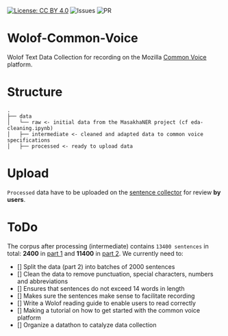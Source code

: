[![License: CC BY 4.0](https://img.shields.io/badge/License-CC%20BY%204.0-lightgrey.svg)](https://creativecommons.org/licenses/by/4.0/)
![Issues](https://img.shields.io/github/issues/Galsenaicommunity/Wolof-Common-Voice)
![PR](https://img.shields.io/github/issues-pr/Galsenaicommunity/Wolof-Common-Voice)

# Wolof-Common-Voice
Wolof Text Data Collection for recording on the Mozilla [Common Voice](https://commonvoice.mozilla.org/) platform.

# Structure
```
.
├── data
│   └── raw <- initial data from the MasakhaNER project (cf eda-cleaning.ipynb)
│   ├── intermediate <- cleaned and adapted data to common voice specifications
│   ├── processed <- ready to upload data
```
# Upload
`Processed` data have to be uploaded on the [sentence collector](https://commonvoice.mozilla.org/sentence-collector/#/add) for review __by users__.

# ToDo
The corpus after processing (intermediate) contains `13400 sentences` in total: __2400__ in [part 1](data/intermediate/wolof_to_upload_part1.txt) and __11400__ in [part 2](data/intermediate/wolof_to_upload_part2.txt). We currently need to:

- [] Split the data (part 2) into batches of 2000 sentences  
- [] Clean the data to remove punctuation, special characters, numbers and abbreviations  
- [] Ensures that sentences do not exceed 14 words in length  
- [] Makes sure the sentences make sense to facilitate recording  
- [] Write a Wolof reading guide to enable users to read correctly  
- [] Making a tutorial on how to get started with the common voice platform  
- [] Organize a datathon to catalyze data collection  